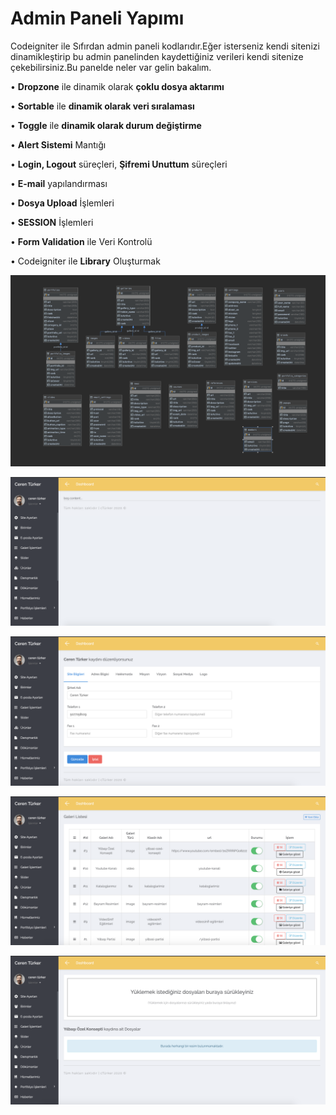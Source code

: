 # Admin Paneli Yapımı
Codeigniter ile Sıfırdan admin paneli kodlarıdır.Eğer isterseniz kendi sitenizi dinamikleştirip bu admin panelinden kaydettiğiniz verileri kendi sitenize çekebilirsiniz.Bu panelde neler var gelin bakalım.

•	**Dropzone** ile dinamik olarak **çoklu dosya aktarımı**

•	**Sortable** ile **dinamik olarak veri sıralaması**

•	**Toggle** ile **dinamik olarak durum değiştirme**

•	**Alert Sistemi** Mantığı

•	**Login, Logout** süreçleri, **Şifremi Unuttum** süreçleri

•	**E-mail** yapılandırması

•	**Dosya Upload** İşlemleri

•	**SESSION** İşlemleri

•	**Form Validation** ile Veri Kontrolü

•	Codeigniter ile **Library** Oluşturmak

![GitHub Logo](bin/5-1.png)

![GitHub Logo](bin/1.png)

![GitHub Logo](bin/2.png)

![GitHub Logo](bin/3.png)

![GitHub Logo](bin/4.png)

 
 
